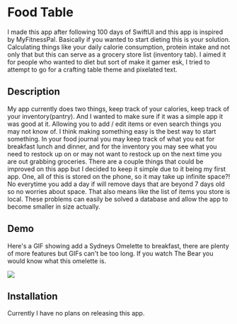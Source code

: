# Food Table


I made this app after following 100 days of SwiftUI and this app is inspired by MyFitnessPal. Basically if you wanted to start dieting this is your solution. Calculating things like your daily calorie consumption, protein intake and not only that but this can serve as a grocery store list (inventory tab). I aimed it for people who wanted to diet but sort of make it gamer esk, I tried to attempt to go for a crafting table theme and pixelated text.

## Description


My app currently does two things, keep track of your calories, keep track of your inventory(pantry). And I wanted to make sure if it was a simple app it was good at it. Allowing you to add / edit items or even search things you may not know of. I think making something easy is the best way to start something. In your food journal you may keep track of what you eat for breakfast lunch and dinner, and for the inventory you may see what you need to restock up on or may not want to restock up on the next time you are out grabbing groceries. There are a couple things that could be improved on this app but I decided to keep it simple due to it being my first app. One, all of this is stored on the phone, so it may take up infinite space?! No everytime you add a day if will remove days that are beyond 7 days old so no worries about space. That also means like the list of items you store is local. These problems can easily be solved a database and allow the app to become smaller in size actually.


## Demo

Here's a GIF showing add a Sydneys Omelette to breakfast, there are plenty of more features but GIFs can't be too long. If you watch The Bear you would know what this omelette is.

![](https://media.giphy.com/media/v1.Y2lkPTc5MGI3NjExdWx5dmJjaDZ1MTljZGxqOG85bHlqOWdsMnRhd2R5bzduN2gzbzdteiZlcD12MV9pbnRlcm5hbF9naWZfYnlfaWQmY3Q9Zw/bv3aZntCKopDTSOEfR/giphy.gif)

## Installation

Currently I have no plans on releasing this app.

